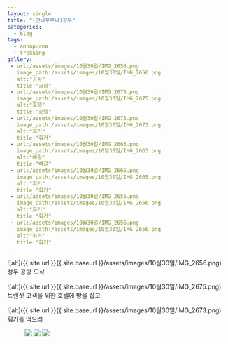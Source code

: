 ```yaml
---
layout: single
title: "[안나푸르나]청두"
categories:
  - blog
tags:
  - annapurna
  - trekking
gallery:
 - url:/assets/images/10월30일/IMG_2656.png
   image_path:/assets/images/10월30일/IMG_2656.png
   alt:"공항"
   title:"공항"
 - url:/assets/images/10월30일/IMG_2675.png
   image_path:/assets/images/10월30일/IMG_2675.png
   alt:"호텔"
   title:"호텔"
 - url:/assets/images/10월30일/IMG_2673.png
   image_path:/assets/images/10월30일/IMG_2673.png
   alt:"훠거"
   title:"훠거"
 - url:/assets/images/10월30일/IMG_2663.png
   image_path:/assets/images/10월30일/IMG_2663.png
   alt:"빼갈"
   title:"빼갈"
 - url:/assets/images/10월30일/IMG_2665.png
   image_path:/assets/images/10월30일/IMG_2665.png
   alt:"훠거"
   title:"훠거"
 - url:/assets/images/10월30일/IMG_2656.png
   image_path:/assets/images/10월30일/IMG_2656.png
   alt:"훠거"
   title:"훠거"
 - url:/assets/images/10월30일/IMG_2656.png
   image_path:/assets/images/10월30일/IMG_2656.png
   alt:"훠거"
   title:"훠거"
---
```


![alt]({{ site.url }}{{ site.baseurl }}/assets/images/10월30일/IMG_2656.png)
청두 공항 도착

![alt]({{ site.url }}{{ site.baseurl }}/assets/images/10월30일/IMG_2675.png)
트랜짓 고객을 위한 호텔에 방을 잡고

![alt]({{ site.url }}{{ site.baseurl }}/assets/images/10월30일/IMG_2673.png)
훠거를 먹으러

<figure class="third">
    <img src="/assets/images/10월30일/IMG_2663.png">
    <img src="/assets/images/10월30일/IMG_2665.png">
    <img src="/assets/images/10월30일/IMG_2664.png">
</figure>
<!-- ![alt]({{ site.url }}{{ site.baseurl }}/assets/images/10월30일/IMG_2663.png)
빼갈

![alt]({{ site.url }}{{ site.baseurl }}/assets/images/10월30일/IMG_2665.png)
훠거! -->


{% include gallery caption="청두" %}
